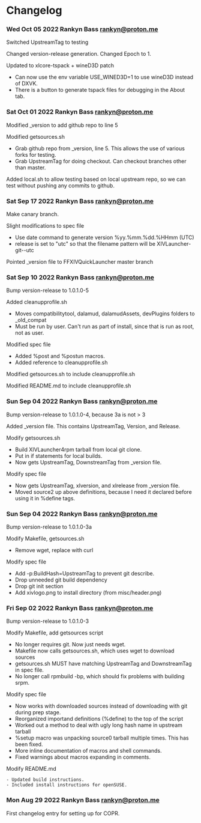 # Changelog

### Wed Oct 05 2022 Rankyn Bass <rankyn@proton.me>
Switched UpstreamTag to testing

Changed version-release generation. Changed Epoch to 1.

Updated to xlcore-tspack + wineD3D patch

- Can now use the env variable USE_WINED3D=1 to use wineD3D instead of DXVK.
- There is a button to generate tspack files for debugging in the About tab.

### Sat Oct 01 2022 Rankyn Bass <rankyn@proton.me>
Modified _version to add github repo to line 5

Modified getsources.sh

- Grab github repo from _version, line 5. This allows the use of various forks for testing.
- Grab UpstreamTag for doing checkout. Can checkout branches other than master.

Added local.sh to allow testing based on local upstream repo, so we can test without pushing any commits to github.

### Sat Sep 17 2022 Rankyn Bass <rankyn@proton.me>
Make canary branch.

Slight modifications to spec file

- Use date command to generate version %yy.%mm.%dd.%HHmm (UTC)
- release is set to "utc" so that the filename pattern will be XIVLauncher-git-<datetime>-utc

Pointed _version file to FFXIVQuickLauncher master branch

### Sat Sep 10 2022 Rankyn Bass <rankyn@proton.me>
Bump version-release to 1.0.1.0-5

Added cleanupprofile.sh

- Moves compatibilitytool, dalamud, dalamudAssets, devPlugins folders to _old_compat
- Must be run by user. Can't run as part of install, since that is run as root, not as user.

Modified spec file

- Added %post and %postun macros.
- Added reference to cleanupprofile.sh

Modified getsources.sh to include cleanupprofile.sh

Modified README.md to include cleanupprofile.sh

### Sun Sep 04 2022 Rankyn Bass <rankyn@proton.me>
Bump version-release to 1.0.1.0-4, because 3a is not > 3

Added _version file. This contains UpstreamTag, Version, and Release.

Modify getsources.sh

- Build XIVLauncher4rpm tarball from local git clone.
- Put in if statements for local builds.
- Now gets UpstreamTag, DownstreamTag from _version file.

Modify spec file

- Now gets UpstreamTag, xlversion, and xlrelease from _version file.
- Moved source2 up above definitions, because I need it declared before using it in %define tags.

### Sun Sep 04 2022 Rankyn Bass <rankyn@proton.me>
Bump version-release to 1.0.1.0-3a

Modify Makefile, getsources.sh

- Remove wget, replace with curl

Modify spec file

- Add -p:BuildHash=UpstreamTag to prevent git describe.
- Drop unneeded git build dependency
- Drop git init section
- Add xivlogo.png to install directory (from misc/header.png)

### Fri Sep 02 2022 Rankyn Bass <rankyn@proton.me>
Bump version-release to 1.0.1.0-3

Modify Makefile, add getsources script

- No longer requires git. Now just needs wget.
- Makefile now calls getsources.sh, which uses wget to download sources
- getsources.sh MUST have matching UpstreamTag and DownstreamTag in spec file.
- No longer call rpmbuild -bp, which should fix problems with building srpm.

Modify spec file

- Now works with downloaded sources instead of downloading with git during prep stage.
- Reorganized importand definitions (%define) to the top of the script
- Worked out a method to deal with ugly long hash name in upstream tarball
- %setup macro was unpacking source0 tarball multiple times. This has been fixed.
- More inline documentation of macros and shell commands.
- Fixed warnings about macros expanding in comments.

Modify README.md

    - Updated build instructions.
    - Included install instructions for openSUSE.

### Mon Aug 29 2022 Rankyn Bass <rankyn@proton.me>
First changelog entry for setting up for COPR.